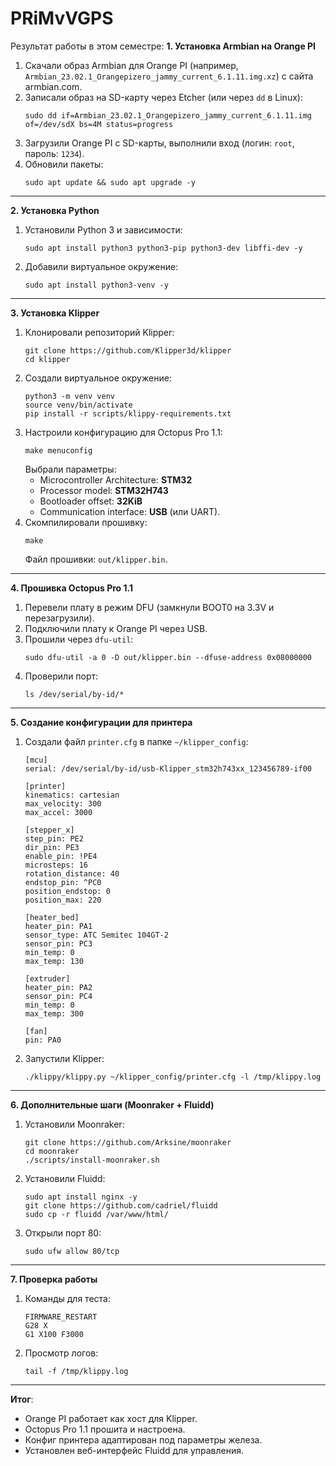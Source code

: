 # PRiMvVGPS
Результат работы в этом семестре:
**1. Установка Armbian на Orange PI**  
1. Скачали образ Armbian для Orange PI (например, `Armbian_23.02.1_Orangepizero_jammy_current_6.1.11.img.xz`) с сайта armbian.com.  
2. Записали образ на SD-карту через Etcher (или через `dd` в Linux):  
   ```
   sudo dd if=Armbian_23.02.1_Orangepizero_jammy_current_6.1.11.img of=/dev/sdX bs=4M status=progress
   ```  
3. Загрузили Orange PI с SD-карты, выполнили вход (логин: `root`, пароль: `1234`).  
4. Обновили пакеты:  
   ```
   sudo apt update && sudo apt upgrade -y
   ```

---

**2. Установка Python**  
1. Установили Python 3 и зависимости:  
   ```
   sudo apt install python3 python3-pip python3-dev libffi-dev -y
   ```  
2. Добавили виртуальное окружение:  
   ```
   sudo apt install python3-venv -y
   ```

---

**3. Установка Klipper**  
1. Клонировали репозиторий Klipper:  
   ```
   git clone https://github.com/Klipper3d/klipper
   cd klipper
   ```  
2. Создали виртуальное окружение:  
   ```
   python3 -m venv venv
   source venv/bin/activate
   pip install -r scripts/klippy-requirements.txt
   ```  
3. Настроили конфигурацию для Octopus Pro 1.1:  
   ```
   make menuconfig
   ```  
   Выбрали параметры:  
   - Microcontroller Architecture: **STM32**  
   - Processor model: **STM32H743**  
   - Bootloader offset: **32KiB**  
   - Communication interface: **USB** (или UART).  
4. Скомпилировали прошивку:  
   ```
   make
   ```  
   Файл прошивки: `out/klipper.bin`.

---

**4. Прошивка Octopus Pro 1.1**  
1. Перевели плату в режим DFU (замкнули BOOT0 на 3.3V и перезагрузили).  
2. Подключили плату к Orange PI через USB.  
3. Прошили через `dfu-util`:  
   ```
   sudo dfu-util -a 0 -D out/klipper.bin --dfuse-address 0x08000000
   ```  
4. Проверили порт:  
   ```
   ls /dev/serial/by-id/*
   ```

---

**5. Создание конфигурации для принтера**  
1. Создали файл `printer.cfg` в папке `~/klipper_config`:  
   ```
   [mcu]
   serial: /dev/serial/by-id/usb-Klipper_stm32h743xx_123456789-if00

   [printer]
   kinematics: cartesian
   max_velocity: 300
   max_accel: 3000

   [stepper_x]
   step_pin: PE2
   dir_pin: PE3
   enable_pin: !PE4
   microsteps: 16
   rotation_distance: 40
   endstop_pin: ^PC0
   position_endstop: 0
   position_max: 220

   [heater_bed]
   heater_pin: PA1
   sensor_type: ATC Semitec 104GT-2
   sensor_pin: PC3
   min_temp: 0
   max_temp: 130

   [extruder]
   heater_pin: PA2
   sensor_pin: PC4
   min_temp: 0
   max_temp: 300

   [fan]
   pin: PA0
   ```  
2. Запустили Klipper:  
   ```
   ./klippy/klippy.py ~/klipper_config/printer.cfg -l /tmp/klippy.log
   ```

---

**6. Дополнительные шаги (Moonraker + Fluidd)**  
1. Установили Moonraker:  
   ```
   git clone https://github.com/Arksine/moonraker
   cd moonraker
   ./scripts/install-moonraker.sh
   ```  
2. Установили Fluidd:  
   ```
   sudo apt install nginx -y
   git clone https://github.com/cadriel/fluidd
   sudo cp -r fluidd /var/www/html/
   ```  
3. Открыли порт 80:  
   ```
   sudo ufw allow 80/tcp
   ```

---

**7. Проверка работы**  
1. Команды для теста:  
   ```
   FIRMWARE_RESTART
   G28 X
   G1 X100 F3000
   ```  
2. Просмотр логов:  
   ```
   tail -f /tmp/klippy.log
   ```

---

**Итог**:  
- Orange PI работает как хост для Klipper.  
- Octopus Pro 1.1 прошита и настроена.  
- Конфиг принтера адаптирован под параметры железа.  
- Установлен веб-интерфейс Fluidd для управления.

